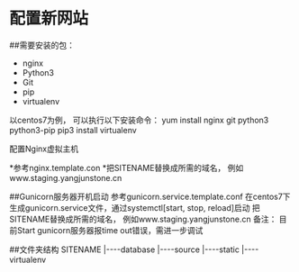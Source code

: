 配置新网站
===============

##需要安装的包：
* nginx
* Python3
* Git
* pip
* virtualenv

以centos7为例， 可以执行以下安装命令：
yum install nginx git python3 python3-pip
pip3 install virtualenv

配置Nginx虚拟主机

*参考nginx.template.con
*把SITENAME替换成所需的域名， 例如www.staging.yangjunstone.cn

##Gunicorn服务器开机启动
参考gunicorn.service.template.conf 在centos7下生成gunicorn.service文件，通过systemctl[start, stop, reload]启动
把SITENAME替换成所需的域名， 例如www.staging.yangjunstone.cn
备注： 目前Start gunicorn服务器报time out错误，需进一步调试

##文件夹结构
SITENAME
 |----database
 |----source
 |----static
 |----virtualenv